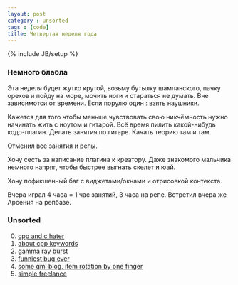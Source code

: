 ```yaml
---
layout: post
category : unsorted
tags : [code]
title: Четвертая неделя года
---
```

{% include JB/setup %}

### Немного блабла
<p>Эта неделя будет жутко крутой, возьму бутылку шампанского, пачку орехов и пойду на море, мочить ноги и стараться не думать. Вне зависимотси от времени. Если порулю один : взять наушники.</p>
<p>Кажется для того чтобы меньше чувствовать свою никчёмность нужно начинать жить с ноутом и гитарой. Всё время пилить какой-нибудь кодо-плагин. Делать занятия по гитаре. Качать теорию там и там.</p>
<p>Отменил все занятия и репы.</p>
<p>Хочу сесть за написание плагина к креатору. Даже знакомого мальчика немного напряг, чтобы быстрее выгнать скелет и юай.</p>
<p>Хочу пофикшенный баг с виджетами/окнами и отрисовкой контекста.</p>
<p>Вчера играл 4 часа = 1 час занятий, 3 часа на репе. Встретил вчера же Арсения на репбазе.</p>

### Unsorted
0. [cpp and c hater](http://blog.regehr.org/archives/880)
0. [about cpp keywords](http://www.quizful.net/post/cpp-keywords-usage)
0. [gamma ray burst](http://www.bbc.co.uk/news/science-environment-21082617)
0. [funniest bug ever](http://swanson.github.com/blog/2013/01/20/worst-bug-ever.html)
0. [some qml blog, item rotation by one finger](https://quicking.wordpress.com/2012/01/24/qml-one-finger-rotation/)
0. [simple freelance](http://www.gethacker.com/)


